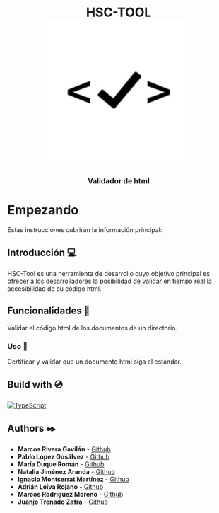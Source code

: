 <h1 align="center">
<br>
HSC-TOOL
<br>
<img src="https://github.com/HSC-Extension/HSC-Tool/blob/main/logoLegislacion.png" alt="HSC-Tool">
<br>
</h1>

<h3 align="center">Validador de html </h3>

# Empezando

Estas instrucciones cubrirán la información principal:

## Introducción :computer:

HSC-Tool es una herramienta de desarrollo cuyo objetivo principal es ofrecer a los desarrolladores la posibilidad de validar en tiempo real la accesibilidad de su código html.

<!-- ## Instalación 	:computer_mouse:

_Desarrollo de la instalación_

```
 ejemplo
```
-->
## Funcionalidades :floppy_disk: 

Validar el código html de los documentos de un directorio.

### Uso :minidisc:

Certificar y validar que un documento html siga el estándar.

## Build with :cd:

[![TypeScript](https://img.shields.io/badge/TypeScript-007ACC?style=for-the-badge&logo=typescript&logoColor=white)]()

## Authors :black_nib:

* **Marcos Rivera Gavilán** - [Github](https://github.com/MarcosRigal)
* **Pablo López Gosálvez** - [Github](https://github.com/pabloccf)
* **María Duque Román** - [Github](https://github.com/mariaduq)
* **Natalia Jiménez Aranda** - [Github](https://github.com/NataliaJimenez01)
* **Ignacio Montserrat Martínez** - [Github](https://github.com/nachomm01)
* **Adrián Leiva Rojano** - [Github](https://github.com/leivaa21)
* **Marcos Rodríguez Moreno** - [Github](https://github.com/marc-doblefilo)
* **Juanjo Trenado Zafra** - [Github](https://github.com/JJtrenado)
